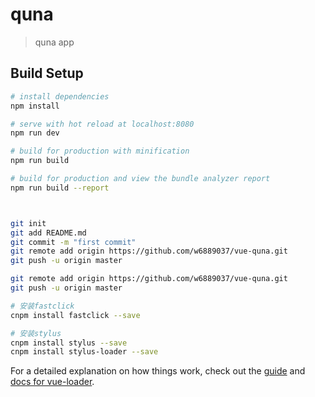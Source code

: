 # quna

> quna app

## Build Setup

``` bash
# install dependencies
npm install

# serve with hot reload at localhost:8080
npm run dev

# build for production with minification
npm run build

# build for production and view the bundle analyzer report
npm run build --report



git init
git add README.md
git commit -m "first commit"
git remote add origin https://github.com/w6889037/vue-quna.git
git push -u origin master

git remote add origin https://github.com/w6889037/vue-quna.git
git push -u origin master

# 安装fastclick
cnpm install fastclick --save

# 安装stylus
cnpm install stylus --save
cnpm install stylus-loader --save

```

For a detailed explanation on how things work, check out the [guide](http://vuejs-templates.github.io/webpack/) and [docs for vue-loader](http://vuejs.github.io/vue-loader).
